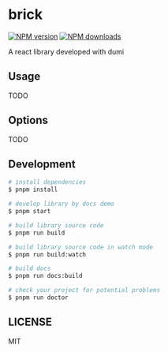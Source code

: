 # brick

[![NPM version](https://img.shields.io/npm/v/brick.svg?style=flat)](https://npmjs.org/package/brick)
[![NPM downloads](http://img.shields.io/npm/dm/brick.svg?style=flat)](https://npmjs.org/package/brick)

A react library developed with dumi

## Usage

TODO

## Options

TODO

## Development

```bash
# install dependencies
$ pnpm install

# develop library by docs demo
$ pnpm start

# build library source code
$ pnpm run build

# build library source code in watch mode
$ pnpm run build:watch

# build docs
$ pnpm run docs:build

# check your project for potential problems
$ pnpm run doctor
```

## LICENSE

MIT
